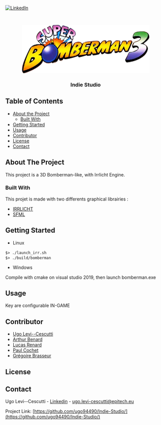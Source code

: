 <!--[![Stargazers][stars-shield]][stars-url]-->
[![LinkedIn][linkedin-shield]][linkedin-url]



<!-- PROJECT LOGO -->
<br />
<p align="center">
  <a href="https://github.com/ugo94490/Indie-Studio/">
    <img src="assets/Sprite/title.png" alt="Logo" width="400" height="151">
  </a>

  <h3 align="center">Indie Studio</h3>
</p>



<!-- TABLE OF CONTENTS -->
## Table of Contents

* [About the Project](#about-the-project)
  * [Built With](#built-with)
* [Getting Started](#getting-started)
* [Usage](#usage)
* [Contributor](#contributor)
* [License](#license)
* [Contact](#contact)



<!-- ABOUT THE PROJECT -->
## About The Project

This project is a 3D Bomberman-like, with Irrlicht Engine.

### Built With
This projet is made with two differents graphical librairies :
* [IRRLICHT](http://irrlicht.sourceforge.net/)
* [SFML](https://www.sfml-dev.org/)



<!-- GETTING STARTED -->
## Getting Started

* Linux
```
$> ./launch_irr.sh
$> ./build/bomberman
```

* Windows

Compile with cmake on visual studio 2019, then launch bomberman.exe


<!-- USAGE EXAMPLES -->
## Usage

Key are configurable IN-GAME

<!-- CONTRIBUTING -->
## Contributor

* [Ugo Levi--Cescutti](https://github.com/ugo94490)
* [Arthur Benard]()
* [Lucas Renard](https://github.com/LightFox7/)
* [Paul Cochet](https://github.com/Paul-Cochet)
* [Grégoire Brasseur](https://github.com/lerimeur)


<!-- LICENSE -->
## License



<!-- CONTACT -->
## Contact

Ugo Levi--Cescutti - [Linkedin](https://www.linkedin.com/in/ugo-levi-cescutti/) - ugo.levi-cescutti@epitech.eu

Project Link: [https://github.com/ugo94490/Indie-Studio/](https://github.com/ugo94490/Indie-Studio/)

[stars-shield]: https://img.shields.io/github/stars/ugo94490/Indie-Studio/.svg?style=flat-square
[stars-url]: https://github.com/ugo94490/Indie-Studio/stargazers
[linkedin-shield]: https://img.shields.io/badge/-LinkedIn-black.svg?style=flat-square&logo=linkedin&colorB=555
[linkedin-url]: https://www.linkedin.com/in/ugo-levi-cescutti/


